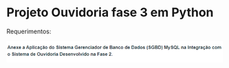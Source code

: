 # Projeto Ouvidoria fase 3 em Python 

Requerimentos:

<img src="../../imagens/Ouvidoriav3-python.png" align="center" width="900">
